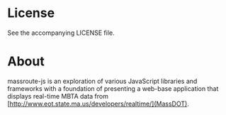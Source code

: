 # License

See the accompanying LICENSE file.

# About

massroute-js is an exploration of various JavaScript libraries and frameworks with a foundation of presenting a web-base application that displays real-time MBTA data from [http://www.eot.state.ma.us/developers/realtime/](MassDOT).

